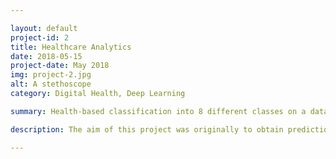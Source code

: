 ```yaml
---

layout: default
project-id: 2
title: Healthcare Analytics
date: 2018-05-15
project-date: May 2018
img: project-2.jpg
alt: A stethoscope
category: Digital Health, Deep Learning

summary: Health-based classification into 8 different classes on a dataset comprised the expression levels of 77 proteins measured in the cerebral cortex of mice. A real-time diagnostic accuracy of 99.7% was obtained on the predictions.

description: The aim of this project was originally to obtain predictions on medical diagnoses noted by professionals to make their job easier. However, while gathering data for this project from the hospital, we encountered an issue - all the patient data for the past 30 years was handwritten. This predicament led us to a different research direction, namely digitising all that data using machine learning algorithms. <br /> <br /> The classification model notes out-of-range test values and makes a prediction based on these analyses to help the doctor diagnose appropriately. The model was built in PyTorch and used a convolutional neural network (CNN) architecture to create health-based classification using exploratory data analysis techniques like Principal Component Analysis (PCA) and t-distributed Stochastic Neighbour Embedding (t-SNE). The training dataset comprising the expression levels of 77 proteins measured in the cerebral cortex of mice was grouped into 8 classes. We used optical character recognition (OCR) to digitise the physical files.

---
```

